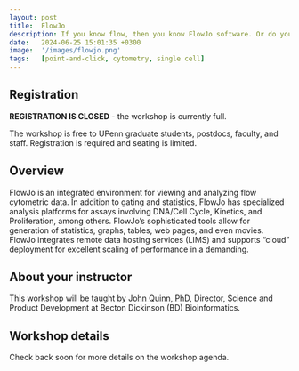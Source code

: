 ```yaml
---
layout: post
title:  FlowJo
description: If you know flow, then you know FlowJo software. Or do you?  Strengthen your foundational knowledge and supercharge your skills by mastering plugins.
date:   2024-06-25 15:01:35 +0300
image:  '/images/flowjo.png'
tags:   [point-and-click, cytometry, single cell]
---
```


## Registration

**REGISTRATION IS CLOSED** - the workshop is currently full.

The workshop is free to UPenn graduate students, postdocs, faculty, and staff.  Registration is required and seating is limited.

## Overview

FlowJo is an integrated environment for viewing and analyzing flow cytometric data.  In addition to gating and statistics, FlowJo has specialized analysis platforms for assays involving DNA/Cell Cycle, Kinetics, and Proliferation, among others. FlowJo’s sophisticated tools allow for generation of statistics, graphs, tables, web pages, and even movies. FlowJo integrates remote data hosting services (LIMS) and supports “cloud” deployment for excellent scaling of performance in a demanding.

## About your instructor

This workshop will be taught by [John Quinn, PhD](https://www.linkedin.com/in/john-quinn-flowjo), Director, Science and Product Development at Becton Dickinson (BD) Bioinformatics.

## Workshop details

Check back soon for more details on the workshop agenda.
